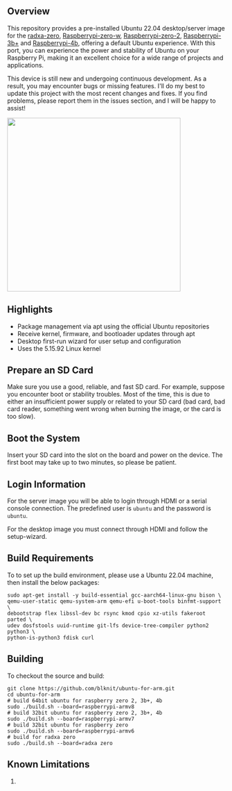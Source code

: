 ## Overview

This repository provides a pre-installed Ubuntu 22.04 desktop/server image for the [radxa-zero](https://wiki.radxa.com/Zero), [Raspberrypi-zero-w](https://www.raspberrypi.com/products/raspberry-pi-zero/), [Raspberrypi-zero-2](https://www.raspberrypi.com/products/raspberry-pi-zero-2-w/), [Raspberrypi-3b+](https://www.raspberrypi.com/products/raspberry-pi-3-model-b-plus/) and [Raspberrypi-4b](https://www.raspberrypi.com/products/raspberry-pi-4-model-b/), offering a default Ubuntu experience. With this port, you can experience the power and stability of Ubuntu on your Raspberry Pi, making it an excellent choice for a wide range of projects and applications. 

This device is still new and undergoing continuous development. As a result, you may encounter bugs or missing features. I'll do my best to update this project with the most recent changes and fixes. If you find problems, please report them in the issues section, and I will be happy to assist!

<img src="https://images.prismic.io/rpf-products/3a15d4da-46e3-4940-8be6-9fc7d201affe_RPi_4B_FEATURED.jpg?ixlib=gatsbyFP&auto=compress%2Cformat&fit=max&w=600&h=400" width="400">

## Highlights

* Package management via apt using the official Ubuntu repositories
* Receive kernel, firmware, and bootloader updates through apt
* Desktop first-run wizard for user setup and configuration
* Uses the 5.15.92 Linux kernel

## Prepare an SD Card

Make sure you use a good, reliable, and fast SD card. For example, suppose you encounter boot or stability troubles. Most of the time, this is due to either an insufficient power supply or related to your SD card (bad card, bad card reader, something went wrong when burning the image, or the card is too slow).

## Boot the System

Insert your SD card into the slot on the board and power on the device. The first boot may take up to two minutes, so please be patient.

## Login Information

For the server image you will be able to login through HDMI or a serial console connection. The predefined user is `ubuntu` and the password is `ubuntu`.

For the desktop image you must connect through HDMI and follow the setup-wizard.

## Build Requirements

To to set up the build environment, please use a Ubuntu 22.04 machine, then install the below packages:

```
sudo apt-get install -y build-essential gcc-aarch64-linux-gnu bison \
qemu-user-static qemu-system-arm qemu-efi u-boot-tools binfmt-support \
debootstrap flex libssl-dev bc rsync kmod cpio xz-utils fakeroot parted \
udev dosfstools uuid-runtime git-lfs device-tree-compiler python2 python3 \
python-is-python3 fdisk curl
```

## Building

To checkout the source and build:

```
git clone https://github.com/blknit/ubuntu-for-arm.git
cd ubuntu-for-arm
# build 64bit ubuntu for raspberry zero 2, 3b+, 4b
sudo ./build.sh --board=raspberrypi-armv8
# build 32bit ubuntu for raspberry zero 2, 3b+, 4b
sudo ./build.sh --board=raspberrypi-armv7
# build 32bit ubuntu for raspberry zero
sudo ./build.sh --board=raspberrypi-armv6
# build for radxa zero
sudo ./build.sh --board=radxa zero
```

## Known Limitations

1. 
